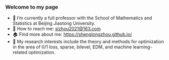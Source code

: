 ### Welcome to my page 
<!--<p align="left"> <img src="https://komarev.com/ghpvc/?username=GITHUB-USERNAME&label=Profile%20views&color=ce9927&style=flat" alt="GITHUB-USERNAME" /> </p>-->
 
- 🔭 I’m currently a full professor with the School of Mathematics and Statistics at Beijing Jiaotong University.
- :email: How to reach me: slzhou2021@163.com
- :house: Find more about me: https://shenglongzhou.github.io/
- 🌱 My research interests include the theory and methods for optimization in the area of 0/1 loss, sparse, bilevel, EDM, and machine learning-related optimization.


<!--
- 😄 Pronouns: ...
- ⚡ Fun fact: ...
- 👯 I’m looking to collaborate on ...
- 🤔 I’m looking for help with ...
- 💬 Ask me about ...
-->


